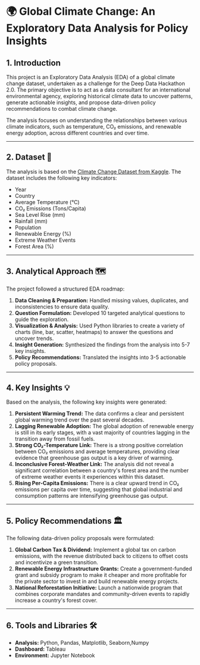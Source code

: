 # 🌍 Global Climate Change: An Exploratory Data Analysis for Policy Insights

## 1. Introduction

This project is an Exploratory Data Analysis (EDA) of a global climate change dataset, undertaken as a challenge for the Deep Data Hackathon 2.0. The primary objective is to act as a data consultant for an international environmental agency, exploring historical climate data to uncover patterns, generate actionable insights, and propose data-driven policy recommendations to combat climate change.

The analysis focuses on understanding the relationships between various climate indicators, such as temperature, CO₂ emissions, and renewable energy adoption, across different countries and over time.

---

## 2. Dataset 💾

The analysis is based on the [Climate Change Dataset from Kaggle](https://www.kaggle.com/datasets/bhadramohit/climate-change-dataset). The dataset includes the following key indicators:
- Year
- Country
- Average Temperature (°C)
- CO₂ Emissions (Tons/Capita)
- Sea Level Rise (mm)
- Rainfall (mm)
- Population
- Renewable Energy (%)
- Extreme Weather Events
- Forest Area (%)

---

## 3. Analytical Approach 🗺️

The project followed a structured EDA roadmap:
1.  **Data Cleaning & Preparation:** Handled missing values, duplicates, and inconsistencies to ensure data quality.
2.  **Question Formulation:** Developed 10 targeted analytical questions to guide the exploration.
3.  **Visualization & Analysis:** Used Python libraries to create a variety of charts (line, bar, scatter, heatmaps) to answer the questions and uncover trends.
4.  **Insight Generation:** Synthesized the findings from the analysis into 5-7 key insights.
5.  **Policy Recommendations:** Translated the insights into 3-5 actionable policy proposals.

---

## 4. Key Insights 💡

Based on the analysis, the following key insights were generated:

1.  **Persistent Warming Trend:** The data confirms a clear and persistent global warming trend over the past several decades.
2.  **Lagging Renewable Adoption:** The global adoption of renewable energy is still in its early stages, with a vast majority of countries lagging in the transition away from fossil fuels.
3.  **Strong CO₂-Temperature Link:** There is a strong positive correlation between CO₂ emissions and average temperatures, providing clear evidence that greenhouse gas output is a key driver of warming.
4.  **Inconclusive Forest-Weather Link:** The analysis did not reveal a significant correlation between a country's forest area and the number of extreme weather events it experiences within this dataset.
5.  **Rising Per-Capita Emissions:** There is a clear upward trend in CO₂ emissions per capita over time, suggesting that global industrial and consumption patterns are intensifying greenhouse gas output.

---

## 5. Policy Recommendations 🏛️

The following data-driven policy proposals were formulated:

1.  **Global Carbon Tax & Dividend:** Implement a global tax on carbon emissions, with the revenue distributed back to citizens to offset costs and incentivize a green transition.
2.  **Renewable Energy Infrastructure Grants:** Create a government-funded grant and subsidy program to make it cheaper and more profitable for the private sector to invest in and build renewable energy projects.
3.  **National Reforestation Initiative:** Launch a nationwide program that combines corporate mandates and community-driven events to rapidly increase a country's forest cover.

---

## 6. Tools and Libraries 🛠️

-   **Analysis:** Python, Pandas, Matplotlib, Seaborn,Numpy
-   **Dashboard:** Tableau
-   **Environment:** Jupyter Notebook
